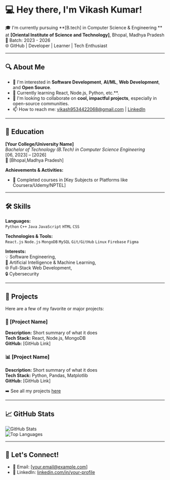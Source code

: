 # 💻 Hey there, I'm Vikash Kumar!

🎓 I'm currently pursuing **[B.tech] in Computer Science & Engineering ** at **[Oriental Institute of Science and Technology]**, Bhopal, Madhya Pradesh  
📍 Batch: 2023 - 2026  
🌐 GitHub | Developer | Learner | Tech Enthusiast

---

## 🔍 About Me

- 🔭 I'm interested in **Software Development**, **AI/ML**, **Web Development**, and **Open Source**.
- 🌱 Currently learning React, Node.js, Python, etc.**.
- 👯 I'm looking to collaborate on **cool, impactful projects**, especially in open-source communities.
- 📫 How to reach me: vikash9534422068@gmail.com
| [LinkedIn](www.linkedin.com/in/vikash-kumar-1a531b326)

---

## 🏫 Education

**[Your College/University Name]**  
*Bachelor of Technology (B.Tech) in Computer Science Engineering*  
[06, 2023] – [2026]  
📍 [Bhopal,Madhya Pradesh]

**Achievements & Activities:**
- 📄 Completed courses in [Key Subjects or Platforms like Coursera/Udemy/NPTEL]

---

## 🛠️ Skills

**Languages:**  
`Python` `C++` `Java` `JavaScript` `HTML` `CSS`

**Technologies & Tools:**  
`React.js` `Node.js` `MongoDB` `MySQL` `Git/GitHub` `Linux` `Firebase` `Figma`

**Interests:**  
💡 Software Engineering,  
🤖 Artificial Intelligence & Machine Learning,  
🌐 Full-Stack Web Development,  
🔒 Cybersecurity

---

## 📂 Projects

Here are a few of my favorite or major projects:

### 🚀 [Project Name]
**Description:** Short summary of what it does  
**Tech Stack:** React, Node.js, MongoDB  
**GitHub:** [GitHub Link]

### 📊 [Project Name]
**Description:** Short summary of what it does  
**Tech Stack:** Python, Pandas, Matplotlib  
**GitHub:** [GitHub Link]

➡️ See all my projects [here](https://github.com/your-username?tab=repositories)

---

## 📈 GitHub Stats

![GitHub Stats](https://github-readme-stats.vercel.app/api?username=your-username&show_icons=true&theme=radical)  
![Top Languages](https://github-readme-stats.vercel.app/api/top-langs/?username=your-username&layout=compact&theme=radical)

---

## 🤝 Let's Connect!

- 📧 Email: [your.email@example.com]  
- 💼 LinkedIn: [linkedin.com/in/your-profile](https://linkedi)

